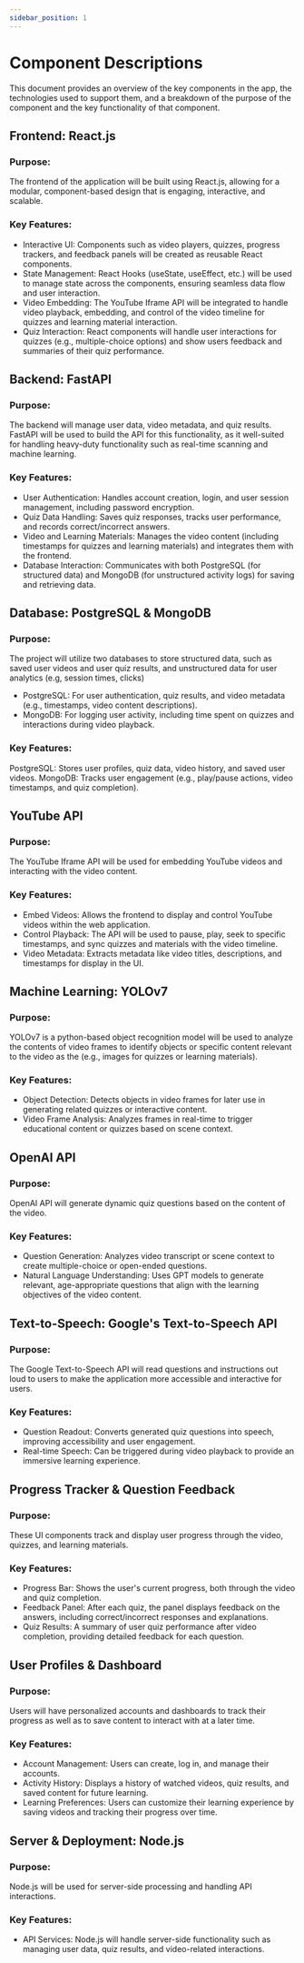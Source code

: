 ```yaml
---
sidebar_position: 1
---
```


# Component Descriptions

This document provides an overview of the key components in the app, the technologies used to support them, and a breakdown of the purpose of the component and the key functionality of that component.

## Frontend: React.js
### Purpose: 
The frontend of the application will be built using React.js, allowing for a modular, component-based design that is engaging, interactive, and scalable.

### Key Features:
* Interactive UI: Components such as video players, quizzes, progress trackers, and feedback panels will be created as reusable React components.
* State Management: React Hooks (useState, useEffect, etc.) will be used to manage state across the components, ensuring seamless data flow and user interaction.
* Video Embedding: The YouTube Iframe API will be integrated to handle video playback, embedding, and control of the video timeline for quizzes and learning material interaction.
* Quiz Interaction: React components will handle user interactions for quizzes (e.g., multiple-choice options) and show users feedback and summaries of their quiz performance.

## Backend: FastAPI 
### Purpose: 
The backend will manage user data, video metadata, and quiz results. FastAPI will be used to build the API for this functionality, as it well-suited for handling heavy-duty functionality such as real-time scanning and machine learning.

### Key Features:
* User Authentication: Handles account creation, login, and user session management, including password encryption.
* Quiz Data Handling: Saves quiz responses, tracks user performance, and records correct/incorrect answers.
* Video and Learning Materials: Manages the video content (including timestamps for quizzes and learning materials) and integrates them with the frontend.
* Database Interaction: Communicates with both PostgreSQL (for structured data) and MongoDB (for unstructured activity logs) for saving and retrieving data.

## Database: PostgreSQL & MongoDB
### Purpose: 
The project will utilize two databases to store structured data, such as saved user videos and user quiz results, and unstructured data for user analytics (e.g, session times, clicks)

* PostgreSQL: For user authentication, quiz results, and video metadata (e.g., timestamps, video content descriptions).
* MongoDB: For logging user activity, including time spent on quizzes and interactions during video playback.

### Key Features:
PostgreSQL: Stores user profiles, quiz data, video history, and saved user videos.
MongoDB: Tracks user engagement (e.g., play/pause actions, video timestamps, and quiz completion).

## YouTube API
### Purpose: 
The YouTube Iframe API will be used for embedding YouTube videos and interacting with the video content.

### Key Features:
* Embed Videos: Allows the frontend to display and control YouTube videos within the web application.
* Control Playback: The API will be used to pause, play, seek to specific timestamps, and sync quizzes and materials with the video timeline.
* Video Metadata: Extracts metadata like video titles, descriptions, and timestamps for display in the UI.

## Machine Learning: YOLOv7
### Purpose: 
YOLOv7 is a python-based object recognition model will be used to analyze the contents of video frames to identify objects or specific content relevant to the video as the (e.g., images for quizzes or learning materials).

### Key Features:
* Object Detection: Detects objects in video frames for later use in generating related quizzes or interactive content.
* Video Frame Analysis: Analyzes frames in real-time to trigger educational content or quizzes based on scene context.

## OpenAI API
### Purpose: 
OpenAI API will generate dynamic quiz questions based on the content of the video.

### Key Features:
* Question Generation: Analyzes video transcript or scene context to create multiple-choice or open-ended questions.
* Natural Language Understanding: Uses GPT models to generate relevant, age-appropriate questions that align with the learning objectives of the video content.

## Text-to-Speech: Google's Text-to-Speech API

### Purpose: 
The Google Text-to-Speech API will read questions and instructions out loud to users to make the application more accessible and interactive for users.

### Key Features:
* Question Readout: Converts generated quiz questions into speech, improving accessibility and user engagement.
* Real-time Speech: Can be triggered during video playback to provide an immersive learning experience.

## Progress Tracker & Question Feedback 

### Purpose: 
These UI components track and display user progress through the video, quizzes, and learning materials.

### Key Features:
* Progress Bar: Shows the user's current progress, both through the video and quiz completion.
* Feedback Panel: After each quiz, the panel displays feedback on the answers, including correct/incorrect responses and explanations.
* Quiz Results: A summary of user quiz performance after video completion, providing detailed feedback for each question.

## User Profiles & Dashboard

### Purpose: 
Users will have personalized accounts and dashboards to track their progress as well as to save content to interact with at a later time.

### Key Features:
* Account Management: Users can create, log in, and manage their accounts.
* Activity History: Displays a history of watched videos, quiz results, and saved content for future learning.
* Learning Preferences: Users can customize their learning experience by saving videos and tracking their progress over time.

## Server & Deployment: Node.js 

### Purpose: 
Node.js will be used for server-side processing and handling API interactions.

### Key Features:
* API Services: Node.js will handle server-side functionality such as managing user data, quiz results, and video-related interactions.